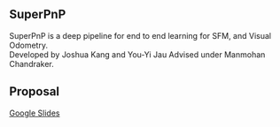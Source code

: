 ## SuperPnP  
SuperPnP is a deep pipeline for end to end learning for SFM, and Visual Odometry.  
Developed by Joshua Kang and You-Yi Jau
Advised under Manmohan Chandraker. 


## Proposal  
[Google Slides](https://docs.google.com/presentation/d/1brf3iFONtdu1KqmHxVsGKzNr6s91WSIuEdFgtHnTdQY/edit?usp=sharing)

